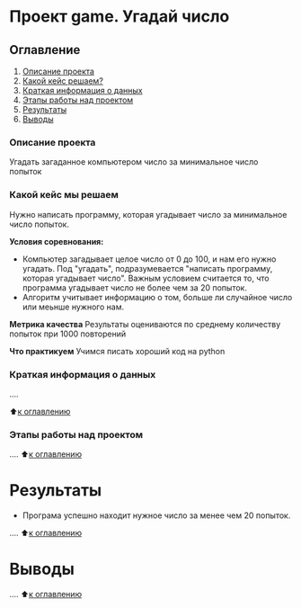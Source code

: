 # Проект game. Угадай число

## Оглавление
1. [Описание проекта](https://github.com/d3enjan/sf_data_science/tree/main/project_game#Описание-проекта)
2. [Какой кейс решаем?](https://github.com/d3enjan/sf_data_science/tree/main/project_game#Какой-кейс-решаем)
3. [Краткая информация о данных](https://github.com/d3enjan/sf_data_science/tree/main/project_game#Краткая-информация-о-данных)
4. [Этапы работы над проектом](https://github.com/d3enjan/sf_data_science/tree/main/project_game#этапы-работы-над-проектом)
5. [Результаты](https://github.com/d3enjan/sf_data_science/tree/main/project_game#результаты)
6. [Выводы](https://github.com/d3enjan/sf_data_science/tree/main/project_game#выводы)



### Описание проекта
Угадать загаданное компьютером число за минимальное число попыток
### Какой кейс мы решаем
Нужно написать программу, которая угадывает число за минимальное число попыток.

**Условия соревнования:**
- Компьютер загадывает целое число от 0 до 100, и нам его нужно угадать. Под "угадать", подразумевается "написать программу, которая угадывает число". Важным условием считается то, что программа угадывает число не более чем за 20 попыток.
- Алгоритм учитывает информацию о том, больше ли случайное число или меьнше нужного нам.

**Метрика качества**
Результаты оцениваются по среднему количеству попыток при 1000 повторений

**Что практикуем**
Учимся писать хороший код на python

### Краткая информация о данных
....

:arrow_up:[к оглавлению](https://github.com/d3enjan/sf_data_science/tree/main/project_game#оглавление)


### Этапы работы над проектом

....
:arrow_up:[к оглавлению](https://github.com/d3enjan/sf_data_science/tree/main/project_game#оглавление)

# Результаты
- Програма успешно находит нужное число за менее чем 20 попыток.

 ....
 :arrow_up:[к оглавлению](https://github.com/d3enjan/sf_data_science/tree/main/project_game#оглавление)

 # Выводы

 ....
 :arrow_up:[к оглавлению](https://github.com/d3enjan/sf_data_science/tree/main/project_game#оглавление)




